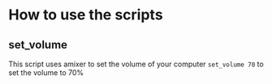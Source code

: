 # How to use the scripts

## set_volume
   This script uses amixer to set the volume of your computer
   `set_volume 70` to set the volume to 70%
